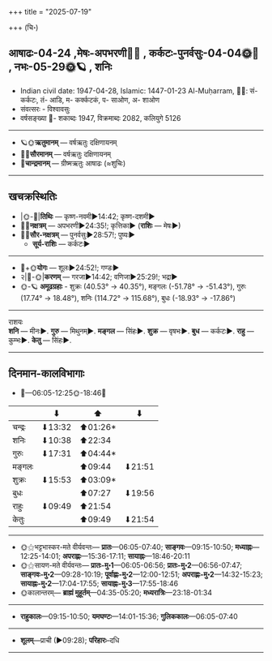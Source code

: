 +++
title = "2025-07-19"

+++
(चि॰)
## आषाढः-04-24  ,मेषः-अपभरणी🌛🌌  ,  कर्कटः-पुनर्वसुः-04-04🌞🌌  ,  नभः-05-29🌞🪐  , शनिः
- Indian civil date: 1947-04-28, Islamic: 1447-01-23 Al-Muḥarram, 🌌🌞: सं- कर्कटः, तं- आडि, म- कर्क्कटकं, प- साओण, अ- शाओण
- संवत्सरः - विश्वावसुः
- वर्षसङ्ख्या 🌛- शकाब्दः 1947, विक्रमाब्दः 2082, कलियुगे 5126
___________________
- 🪐🌞**ऋतुमानम्** — वर्षऋतुः दक्षिणायनम्
- 🌌🌞**सौरमानम्** — वर्षऋतुः दक्षिणायनम्
- 🌛**चान्द्रमानम्** — ग्रीष्मऋतुः आषाढः (≈शुचिः)
___________________


## खचक्रस्थितिः
- |🌞-🌛|**तिथिः** — कृष्ण-नवमी►14:42; कृष्ण-दशमी►  
- 🌌🌛**नक्षत्रम्** — अपभरणी►24:35!; कृत्तिका► (**राशिः** — मेषः►)  
- 🌌🌞**सौर-नक्षत्रम्** — पुनर्वसुः►28:57!; पुष्यः►  
  - **सूर्य-राशिः** — कर्कटः► 
___________________
- 🌛+🌞**योगः** — शूलः►24:52!; गण्डः►  
- २|🌛-🌞|**करणम्** — गरजा►14:42; वणिजा►25:29!; भद्रा►  
- 🌞-🪐 **अमूढग्रहाः** - शुक्रः (40.53° → 40.35°), मङ्गलः (-51.78° → -51.43°), गुरुः (17.74° → 18.48°), शनिः (114.72° → 115.68°), बुधः (-18.93° → -17.86°)
___________________
राशयः  
**शनि** — मीनः►. **गुरु** — मिथुनम्►. **मङ्गल** — सिंहः►. **शुक्र** — वृषभः►. **बुध** — कर्कटः►. **राहु** — कुम्भः►. **केतु** — सिंहः►. 
___________________


## दिनमान-कालविभागाः
- 🌅—06:05-12:25🌞-18:46🌇  

|      |⬇     |⬆     |⬇     |
|------|-----|-----|------|
|चन्द्रः|⬇13:32 |⬆01:26*|     |
|शनिः   |⬇10:38 |⬆22:34 |     |
|गुरुः  |⬇17:31 |⬆04:44*|     |
|मङ्गलः |     |⬆09:44 |⬇21:51 |
|शुक्रः |⬇15:53 |⬆03:09*|     |
|बुधः   |     |⬆07:27 |⬇19:56 |
|राहुः  |⬇09:49 |⬆21:54 |     |
|केतुः  |     |⬆09:49 |⬇21:54 |
___________________
- 🌞⚝भट्टभास्कर-मते वीर्यवन्तः— **प्रातः**—06:05-07:40; **साङ्गवः**—09:15-10:50; **मध्याह्नः**—12:25-14:01; **अपराह्णः**—15:36-17:11; **सायाह्नः**—18:46-20:11  
- 🌞⚝सायण-मते वीर्यवन्तः— **प्रातः-मु॰1**—06:05-06:56; **प्रातः-मु॰2**—06:56-07:47; **साङ्गवः-मु॰2**—09:28-10:19; **पूर्वाह्णः-मु॰2**—12:00-12:51; **अपराह्णः-मु॰2**—14:32-15:23; **सायाह्नः-मु॰2**—17:04-17:55; **सायाह्नः-मु॰3**—17:55-18:46  
- 🌞कालान्तरम्— **ब्राह्मं मुहूर्तम्**—04:35-05:20; **मध्यरात्रिः**—23:18-01:34  
___________________
- **राहुकालः**—09:15-10:50; **यमघण्टः**—14:01-15:36; **गुलिककालः**—06:05-07:40  
___________________
- **शूलम्**—प्राची (►09:28); **परिहारः**–दधि  
___________________

